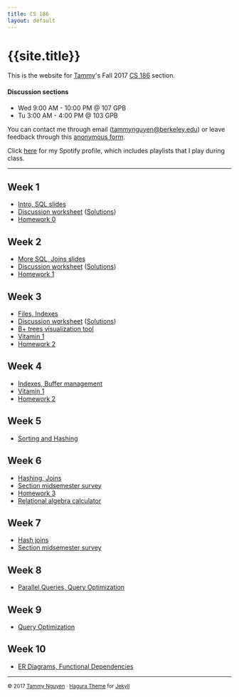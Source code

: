```yaml
---
title: CS 186
layout: default
---
```


# {{site.title}}

This is the website for [Tammy][my-website]'s Fall 2017
[CS 186][course-website] section.  

#### Discussion sections
- Wed 9:00 AM - 10:00 PM @ 107 GPB
- Tu 3:00 AM - 4:00 PM @ 103 GPB

You can contact me through email (tammynguyen@berkeley.edu) or leave feedback through this [anonymous form][anon-feedback].

Click [here][spotify] for my Spotify profile, which includes playlists that I play during class. 

- - -

## Week 1
- [Intro, SQL slides][intro-slides]
- [Discussion worksheet][sql-wkst] ([Solutions][sql-wkst-sol])
- [Homework 0][hw0]

## Week 2
- [More SQL, Joins slides][sql2-slides]
- [Discussion worksheet][joins-wkst] ([Solutions][joins-wkst-sol])
- [Homework 1][hw1]


## Week 3
- [Files, Indexes][files-indexes-slides]
- [Discussion worksheet][files-wkst] ([Solutions][files-wkst-sol])
- [B+ trees visualization tool][b-trees-visual]
- [Vitamin 1][vitamin1]
- [Homework 2][hw2]

## Week 4
- [Indexes, Buffer management][indexes-buffer-slides]
- [Vitamin 1][vitamin1]
- [Homework 2][hw2]

## Week 5
- [Sorting and Hashing][sort-hash-slides]

## Week 6
- [Hashing, Joins][hashing-joins-slides]
- [Section midsemester survey][midterm-survey]
- [Homework 3][hw3]
- [Relational algebra calculator][rel-alg-calc]

## Week 7
- [Hash joins][hash-joins-slides]
- [Section midsemester survey][midterm-survey]

## Week 8
- [Parallel Queries, Query Optimization][parallel-optimize-slides]

## Week 9
- [Query Optimization][optimize-slides]

## Week 10
- [ER Diagrams, Functional Dependencies][er-fd-slides]



[my-website]: http://tmmydngyn.com
[course-website]: http://www.cs186berkeley.net/
[spotify]: https://play.spotify.com/user/tmmydngyn

[anon-feedback]: https://goo.gl/forms/jdh0sAyOIID2i0DN2
[midterm-survey]: https://drive.google.com/open?id=1DOM6i2SQcI2qCmAmKfuFt1_YtqWjyakEFAGRZmXE7q4

[intro-slides]: https://docs.google.com/a/berkeley.edu/presentation/d/1o4NIBvH9AWi73VcpALa2j7aTKaEhqS6ANtup2sHun9w/edit?usp=sharing
[sql2-slides]: https://docs.google.com/a/berkeley.edu/presentation/d/1GN11fA-Ck7z8pEPcYYVgGfRSF8MRmJWenoYD435Ueok/edit?usp=sharing
[files-indexes-slides]: https://docs.google.com/a/berkeley.edu/presentation/d/1KC87CdUBjvktXDk9cvxPfI64zcT5PxhmiI3cCnYAauw/edit?usp=sharing
[indexes-buffer-slides]: https://docs.google.com/a/berkeley.edu/presentation/d/1lCzrzkc3UZ14obXL4er70NsUw4jeb_FxiYuXfWp_VTE/edit?usp=sharing
[sort-hash-slides]: https://docs.google.com/a/berkeley.edu/presentation/d/1yAvL4LxDd0spvKot3Q5U_qb7lPsweLVfcunYFvc21k4/edit?usp=sharing
[hashing-joins-slides]: https://docs.google.com/a/berkeley.edu/presentation/d/1mGK0RC8J1ShwsR6q-t4QBcFxlxLU1-Asu022UFgVZoE/edit?usp=sharing
[hash-joins-slides]: https://docs.google.com/a/berkeley.edu/presentation/d/1F23FFDWgxQ84owsS2pi8AZv3nKsNnwvLZjPKl3Jqxr4/edit?usp=sharing
[parallel-optimize-slides]: https://docs.google.com/a/berkeley.edu/presentation/d/1EZSzWtWSzEgZ5wfQqO6AKFgwL-WaaCYjPx44CDeS07g/edit?usp=sharing
[optimize-slides]: https://docs.google.com/a/berkeley.edu/presentation/d/1xQrannebRYyP6vzKfl1HreIz4NPQtUcldNJUX7dUczY/edit?usp=sharing
[er-fd-slides]: https://docs.google.com/a/berkeley.edu/presentation/d/1vmrnF4-XWKZUxUL-tkYIzWl0jpxllEbQcoklJ0jvlag/edit?usp=sharing

[sql-wkst]: https://drive.google.com/open?id=0By13EEuY1_ncdFlMQTJPX2haNTg
[sql-wkst-sol]: https://drive.google.com/open?id=0By13EEuY1_ncampIWmlxZGQyWUE
[joins-wkst]: https://drive.google.com/open?id=0ByvE6MB_iWpAcXFPcThuazNFM2s
[joins-wkst-sol]: https://drive.google.com/open?id=0ByvE6MB_iWpAOV9sOWI0UzlwVEk
[files-wkst]: https://drive.google.com/open?id=0ByvE6MB_iWpAQUowaWc0UXNoeGs
[files-wkst-sol]: https://drive.google.com/open?id=0ByvE6MB_iWpAd3VDRmItY0dEcUk

[vitamin1]: https://docs.google.com/forms/d/e/1FAIpQLScwr6Pw7l_fp3zYzZ9fsnkQiFyXlgDB7VlGpgyh12jQff_GLA/viewform

[hw0]: https://d1b10bmlvqabco.cloudfront.net/attach/j61p9bqidklz/hhs20p6dvpz1ev/j6qvt3fpbowf/hw0.pdf
[hw1]: https://github.com/berkeley-cs186/course/tree/master/hw1
[hw2]: https://github.com/berkeley-cs186/course/tree/master/hw2
[hw3]: https://github.com/berkeley-cs186/course/tree/master/hw3

[b-trees-visual]: https://www.cs.usfca.edu/~galles/visualization/BPlusTree.html
[rel-alg-calc]: http://dbis-uibk.github.io/relax/calc.htm

- - - 
<small> © 2017 [Tammy Nguyen](http://tmmydngyn.com) · [Hagura Theme](https://github.com/sharu725/hagura) for [Jekyll](https://jekyllrb.com/) </small> <br/><br/>
